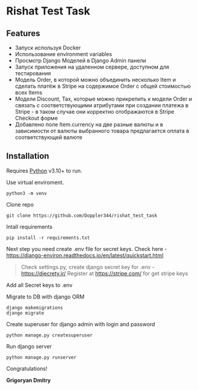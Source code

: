 # Rishat Test Task


## Features
- Запуск используя Docker
- Использование environment variables
- Просмотр Django Моделей в Django Admin панели
- Запуск приложения на удаленном сервере, доступном для тестирования
- Модель Order, в которой можно объединить несколько Item и сделать платёж в Stripe на содержимое Order c общей стоимостью всех Items
- Модели Discount, Tax, которые можно прикрепить к модели Order и связать с соответствующими атрибутами при создании платежа в Stripe - в таком случае они корректно отображаются в Stripe Checkout форме
- Добавлено поле Item.currency на две разные валюты и в зависимости от валюты выбранного товара предлагается оплата в соответствующей валюте


## Installation

Requires [Python](https://www.python.org//) v3.10+ to run.

Use virtual enviroment.

```
python3 -m venv
```

Clone repo 

```
git clone https://github.com/Doppler344/rishat_test_task
```
Intall requirements

```
pip install -r requirements.txt
```
Next step you need create .env file for secret keys. Check here - https://django-environ.readthedocs.io/en/latest/quickstart.html 
> Check settings.py, create django secret key for .env - https://djecrety.ir/
> Register at https://stripe.com/ for get stripe keys

Add all Secret keys to .env



Migrate to DB with django ORM

```
django makemigrations
django migrate
```

Create superuser for django admin with login and password
```
python manage.py createsuperuser
```
Run django server
```
python manage.py runserver
```

Congratulations!

**Grigoryan Dmitry**
